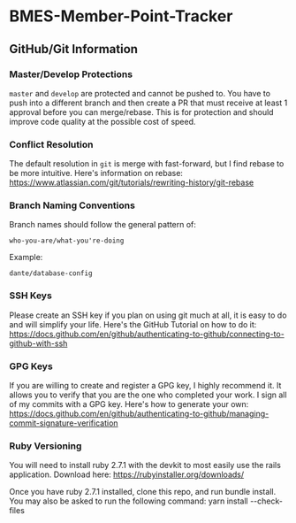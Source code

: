 # BMES-Member-Point-Tracker

## GitHub/Git Information
### Master/Develop Protections
`master` and `develop` are protected and cannot be pushed to. You have to push into a different branch and then create a PR that must receive at least 1 approval before you can merge/rebase. This is for protection and should improve code quality at the possible cost of speed.

### Conflict Resolution
The default resolution in `git` is merge with fast-forward, but I find rebase to be more intuitive. Here's information on rebase: https://www.atlassian.com/git/tutorials/rewriting-history/git-rebase

### Branch Naming Conventions
Branch names should follow the general pattern of:
```
who-you-are/what-you're-doing
```
Example:
```
dante/database-config
```

### SSH Keys
Please create an SSH key if you plan on using git much at all, it is easy to do and will simplify your life. Here's the GitHub Tutorial on how to do it:
https://docs.github.com/en/github/authenticating-to-github/connecting-to-github-with-ssh

### GPG Keys
If you are willing to create and register a GPG key, I highly recommend it. It allows you to verify that you are the one who completed your work. I sign all of my commits with a GPG key. Here's how to generate your own:
https://docs.github.com/en/github/authenticating-to-github/managing-commit-signature-verification

### Ruby Versioning
You will need to install ruby 2.7.1 with the devkit to most easily use the rails application.
Download here: https://rubyinstaller.org/downloads/

Once you have ruby 2.7.1 installed, clone this repo, and run bundle install.
You may also be asked to run the following command:
yarn install --check-files


